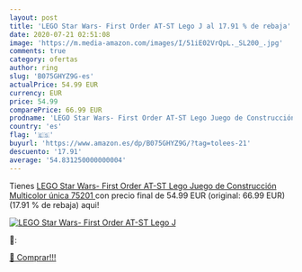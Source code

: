 ```yaml
---
layout: post
title: 'LEGO Star Wars- First Order AT-ST Lego J al 17.91 % de rebaja'
date: 2020-07-21 02:51:08
image: 'https://m.media-amazon.com/images/I/51iE02VrQpL._SL200_.jpg'
comments: true
category: ofertas
author: ring
slug: 'B075GHYZ9G-es'
actualPrice: 54.99 EUR
currency: EUR
price: 54.99
comparePrice: 66.99 EUR
prodname: 'LEGO Star Wars- First Order AT-ST Lego Juego de Construcción  Multicolor  única  75201 '
country: 'es'
flag: '🇪🇸'
buyurl: 'https://www.amazon.es/dp/B075GHYZ9G/?tag=tolees-21'
descuento: '17.91'
average: '54.831250000000004'
---
```


Tienes [LEGO Star Wars- First Order AT-ST Lego Juego de Construcción  Multicolor  única  75201 ](https://www.amazon.es/dp/B075GHYZ9G/?tag=tolees-21) con precio final de  54.99 EUR (original: 66.99 EUR) (17.91 %  de rebaja) aqui!

[![LEGO Star Wars- First Order AT-ST Lego J](https://m.media-amazon.com/images/I/51iE02VrQpL._SL200_.jpg)](https://www.amazon.es/dp/B075GHYZ9G/?tag=tolees-21)

🔎:


[🛒 Comprar!!!](https://www.amazon.es/dp/B075GHYZ9G/?tag=tolees-21)
